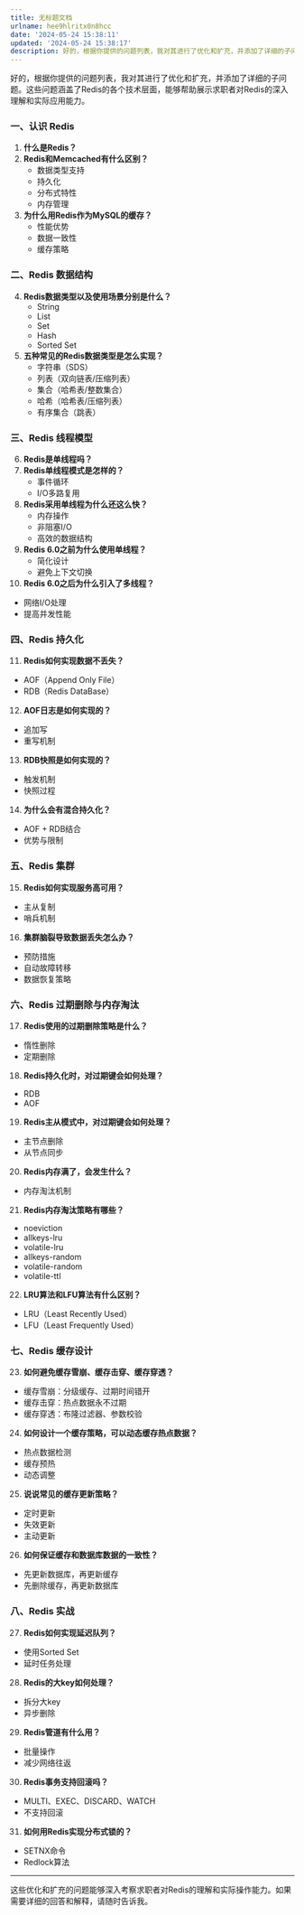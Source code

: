 ```yaml
---
title: 无标题文档
urlname: hee9hlritx0n8hcc
date: '2024-05-24 15:38:11'
updated: '2024-05-24 15:38:17'
description: 好的，根据你提供的问题列表，我对其进行了优化和扩充，并添加了详细的子问题。这些问题涵盖了Redis的各个技术层面，能够帮助展示求职者对Redis的深入理解和实际应用能力。一、认识 Redis什么是Redis？Redis和Memcached有什么区别？ 数据类型支持持久化分布式特性内存管理为什么...
---
```

好的，根据你提供的问题列表，我对其进行了优化和扩充，并添加了详细的子问题。这些问题涵盖了Redis的各个技术层面，能够帮助展示求职者对Redis的深入理解和实际应用能力。

### 一、认识 Redis

1. **什么是Redis？**
2. **Redis和Memcached有什么区别？** 
   - 数据类型支持
   - 持久化
   - 分布式特性
   - 内存管理
3. **为什么用Redis作为MySQL的缓存？** 
   - 性能优势
   - 数据一致性
   - 缓存策略

### 二、Redis 数据结构

4. **Redis数据类型以及使用场景分别是什么？** 
   - String
   - List
   - Set
   - Hash
   - Sorted Set
5. **五种常见的Redis数据类型是怎么实现？** 
   - 字符串（SDS）
   - 列表（双向链表/压缩列表）
   - 集合（哈希表/整数集合）
   - 哈希（哈希表/压缩列表）
   - 有序集合（跳表）

### 三、Redis 线程模型

6. **Redis是单线程吗？**
7. **Redis单线程模式是怎样的？** 
   - 事件循环
   - I/O多路复用
8. **Redis采用单线程为什么还这么快？** 
   - 内存操作
   - 非阻塞I/O
   - 高效的数据结构
9. **Redis 6.0之前为什么使用单线程？** 
   - 简化设计
   - 避免上下文切换
10. **Redis 6.0之后为什么引入了多线程？** 
   - 网络I/O处理
   - 提高并发性能

### 四、Redis 持久化

11. **Redis如何实现数据不丢失？** 
   - AOF（Append Only File）
   - RDB（Redis DataBase）
12. **AOF日志是如何实现的？** 
   - 追加写
   - 重写机制
13. **RDB快照是如何实现的？** 
   - 触发机制
   - 快照过程
14. **为什么会有混合持久化？** 
   - AOF + RDB结合
   - 优势与限制

### 五、Redis 集群

15. **Redis如何实现服务高可用？** 
   - 主从复制
   - 哨兵机制
16. **集群脑裂导致数据丢失怎么办？** 
   - 预防措施
   - 自动故障转移
   - 数据恢复策略

### 六、Redis 过期删除与内存淘汰

17. **Redis使用的过期删除策略是什么？** 
   - 惰性删除
   - 定期删除
18. **Redis持久化时，对过期键会如何处理？** 
   - RDB
   - AOF
19. **Redis主从模式中，对过期键会如何处理？** 
   - 主节点删除
   - 从节点同步
20. **Redis内存满了，会发生什么？** 
   - 内存淘汰机制
21. **Redis内存淘汰策略有哪些？** 
   - noeviction
   - allkeys-lru
   - volatile-lru
   - allkeys-random
   - volatile-random
   - volatile-ttl
22. **LRU算法和LFU算法有什么区别？** 
   - LRU（Least Recently Used）
   - LFU（Least Frequently Used）

### 七、Redis 缓存设计

23. **如何避免缓存雪崩、缓存击穿、缓存穿透？** 
   - 缓存雪崩：分级缓存、过期时间错开
   - 缓存击穿：热点数据永不过期
   - 缓存穿透：布隆过滤器、参数校验
24. **如何设计一个缓存策略，可以动态缓存热点数据？** 
   - 热点数据检测
   - 缓存预热
   - 动态调整
25. **说说常见的缓存更新策略？** 
   - 定时更新
   - 失效更新
   - 主动更新
26. **如何保证缓存和数据库数据的一致性？** 
   - 先更新数据库，再更新缓存
   - 先删除缓存，再更新数据库

### 八、Redis 实战

27. **Redis如何实现延迟队列？** 
   - 使用Sorted Set
   - 延时任务处理
28. **Redis的大key如何处理？** 
   - 拆分大key
   - 异步删除
29. **Redis管道有什么用？** 
   - 批量操作
   - 减少网络往返
30. **Redis事务支持回滚吗？** 
   - MULTI、EXEC、DISCARD、WATCH
   - 不支持回滚
31. **如何用Redis实现分布式锁的？** 
   - SETNX命令
   - Redlock算法

---

这些优化和扩充的问题能够深入考察求职者对Redis的理解和实际操作能力。如果需要详细的回答和解释，请随时告诉我。
